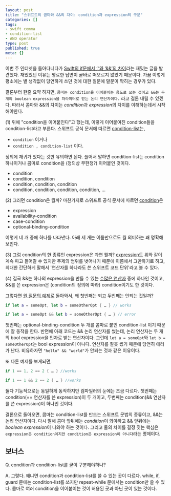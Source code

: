```yaml
---
layout: post
title: "스위프트의 콤마와 &&의 차이: condition과 expression의 구분"
categories: []
tags:
- swift comma
- condition-list
- AND operator
type: post
published: true
meta: {}
---
```


이번 주 인터넷을 돌아다니다가 [Swift의 if문에서 ‘,’와 ‘&&’의 차이](https://daeun28.github.io/호기심이_쏘아올린_작은공/Swift의_if문에서_','와_'&&'의_차이-post/)라는 재밌는 글을 발견했다. 재밌었던 이유는 명료한 답변이 곧바로 떠오르지 않았기 때문이다. 가끔 이렇게 평소에는 별 생각없이 당연하게 쓰던 것에 대한 질문에 말문이 막히는 경우가 있다.

결론부터 한줄 요약 하자면, `콤마는 condition을 이어붙이는 용도로 쓰는 것이고 &&는 두개의 boolean expression을 파라미터로 받는 논리 연산자이다.` 라고 결론 내릴 수 있겠다. 따라서 콤마와 &&의 차이는 *condition*과 *expression*의 차이를 이해하는데서 시작해야한다.

(1) 위에 "condition을 이어붙인다"고 했는데, 이렇게 이어붙여진 condition들을 condition-list라고 부른다. 스위프트 공식 문서에 따르면 [condition-list](https://docs.swift.org/swift-book/ReferenceManual/Statements.html#grammar_condition-list)는,

- `condition` 이거나
- `condition , condition-list` 이다.

정의에 재귀가 있다는 것만 유의하면 된다. 풀어서 말하면 condition-list는 condition 하나이거나 콤마로 condition을 (정의상 무한정?) 이어붙인 것이다.

- condition
- condition, condition
- condition, condition, condition
- condition, condition, condition, condition, ... 

(2) 그러면 condition은 뭘까? 마찬가지로 스위프트 공식 문서에 따르면 [condition](https://docs.swift.org/swift-book/ReferenceManual/Statements.html#grammar_condition)은 

- expression
- availability-condition
- case-condition
- optional-binding-condition 

이렇게 네 개 중에 하나를 나타낸다. 아래 세 개는 이름만으로도 뭘 의미하는 꽤 명확해보인다.

(3) 그럼 condition의 한 종류인 expression은 과연 뭘까? [expression](https://docs.swift.org/swift-book/ReferenceManual/Expressions.html#)도 위와 같이 계속 파고 들어갈 수 있지만 주제의 범위를 벗어나기 때문에 이쯤에서 그만하기로 하고, 최대한 간단하게 말해서 '연산자를 하나라도 쓴 스위프트 코드 단위'라고 볼 수 있다. 

(4) 결국 &&는 하나의 expression을 만들 수 있는 [수많은 연산자](https://developer.apple.com/documentation/swift/swift_standard_library/operator_declarations) 중에 하나인 것이고, &&를 쓴 expression은 (condition의 정의에 따라) condition이기도 한 것이다.

그렇다면 [원 질문의 예제](https://stackoverflow.com/questions/44989227/separating-multiple-if-conditions-with-commas-in-swift)로 돌아와서, 왜 첫번째는 되고 두번째는 안되는 것일까?

```swift
if let a = someOpt, let b = someOtherOpt { … } // works

if let a = someOpt && let b = someOtherOpt { … } // error
```

첫번째는 optional-binding-condition 두 개를 콤마로 붙인 condition-list 이기 때문에 잘 동작을 한다. 반면에 아래 코드는 && 논리 연산자를 썼는데, 논리 연산자는 두 개의 bool expression을 인자로 받는 연산자이다. 그런데 `let a = someOpt`와 `let b = someOtherOpt`는 bool expression이 아니다. 연산자를 잘못 썼기 때문에 당연히 에러가 난다. 비유하자면 `"hello" && "world"`가 안되는 것과 같은 이유이다.

또 다른 예제를 보게되면,

```swift
if 1 == 1, 2 == 2 { … } //works

if 1 == 1 && 2 == 2 { … } //works
```

둘다 기능적으로는 동일하게 동작하지만 컴파일러의 눈에는 조금 다르다.
첫번째는 condition(== 연산자를 쓴 expression)이 두 개이고, 두번째는 condition(&& 연산자를 쓴 expression)이 하나인 것이다.

결론으로 돌아오면, 콤마는 condition-list를 만드는 스위프트 문법의 종류이고, &&는 논리 연산자이다. 다시 말해 콤마 앞뒤에는 *condition*이 와야하고 && 앞뒤에는 *boolean expression*이 나와야 하는 것이다. 그리고 둘의 차이를 결정 짓는 핵심은 `expression은 condition이지만 condition은 expression이 아니다`라는 명제이다.

## 보너스

Q. condition과 condition-list를 굳이 구분해야하나?

A. 그렇다. 왜냐면 condition과 condition-list를 쓸 수 있는 곳이 다르다. while, if, guard 문에는 condition-list를 쓰지만 repeat-while 문에서는 condition만 쓸 수 있다. 콤마로 여러 condition을 이어붙이는 것이 허용된 곳과 아닌 곳이 있는 것이다.

